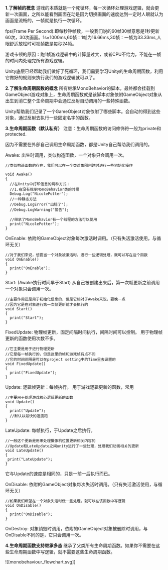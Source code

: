 **1.了解帧的概念**
游戏的本质就是一个死循环，每一次循环处理游戏逻辑，就会更新一次画面，之所以能看到画面在动是因为切换画面的速度达到一定时人眼就认为画面是流畅的，一帧就是执行一次循环。

fps(Frame Per Second):即每秒钟帧数，一般我们说的60帧30帧意思是1秒更新60次，30次画面。1s=1000ms,60帧：1帧为16.66ms,30帧：一帧为33.33ms,人眼舒适放松时可视帧数是每秒24帧。

游戏卡顿的原因：跑1帧游戏逻辑中的计算量过大，或者CPU不给力，不能在一帧的时间内处理完所有游戏逻辑。

Unity底层已经帮助我们做好了死循环，我们需要学习Unity的生命周期函数，利用它做好的规则来执行我们的游戏逻辑就可以了。

**2.了解生命周期函数的概念**
所有继承MonoBehavior的脚本，最终都会挂载到GameObject游戏对象上，生命周期函数就是该脚本对象依附GameObject对象从出生到消亡整个生命周期中会通过反射自动调用的一些特殊函数。

Unity帮助我们记录了一个GameObject对象依附了哪些脚本。会自动的得到这些对象，通过反射去执行一些固定名字的函数。

**3.生命周期函数（默认私有）**
注意：生命周期函数的访问修饰符一般为private和protected.

因为不需要在外部自己调用生命周期函数，都是Unity自己帮助我们调用的。

Awake:
出生时调用，类似构造函数，一个对象只会调用一次。
```
//类似构造函数的存在，我们可以在一个类对象刚创建时进行一些初始化操作

void Awake()
{
  //在Unity中打印信息的两种方式：
  //1.在没有继承MonoBehavior类的时候
  Debug.Log("NicolePotter");
  //一种静态方法
  //Debug.LogError("出错了");
  //Debug.LogWarning("警告");
  
  //继承了MonoBehavior有一个线程的方法可以使用
  print("NicolePotter");
}
```

OnEnable:
依附的GameObject对象每次激活时调用。（只有失活激活使用，与循环无关）
```
//对于我们来说，想要当一个对象被激活时，进行一些逻辑处理，就可以写在这个函数
void OnEnable()
{
  print("OnEnable");
}
```

Start:
(Awake执行时间早于Start)
从自己被创建出来后，第一次帧更新之前调用一个对象只会调用一次。
```
//主要作用还是用于初始化信息的，但是它相对于Awake来说，要晚一点
//因为它是在对象进行第一次帧更新前才会执行的
void Start()
{
  print("Start");
}
```

FixedUpdate:
物理帧更新，固定间隔时间执行，间隔时间可以控制。
用于物理帧更新的函数使用次数不多。
```
//它主要是用于进行物理更新
//它是每一帧执行的，但是这里的帧和游戏帧有点不同
//它的时间间隔是可以在project setting中的Time里去设置的
void FixedUpdate()
{
  print("FixedUpdate");
}
```

Update:
逻辑帧更新：每帧执行。
用于游戏逻辑更新的函数，常用
```
//主要用于处理游戏核心逻辑更新的函数
void Update()
{
  print("Update");
  //默认以最快的速度跑
}
```

LateUpdate:
每帧执行，于Update之后执行。
```
//一般这个更新是用来处理摄像机位置更新相关内容的
//Update和LateUpdate之间unity进行了一些处理，处理我们动画相关的更新
void LateUpdate()
{
 print("LateUpdate");
}
```
它与Update的速度是相同的，只是一前一后执行而已。

OnDisable:
依附的GameObject对象每次失活时调用。（只有失活激活使用，与循环无关）
```
//如果我们希望在一个对象失活时做一些处理，就可以在该函数中写逻辑
void OnDisable()
{
  print("OnDisable");
}
```

OnDestroy:
对象销毁时调用，依附的GameObject对象被删除时调用，与OnDisable不同的是，它只会调用一次。

**4.生命周期函数支持继承多态**
继承了父类所有生命周期函数。如果你不需要在这些生命周期函数中写逻辑，就不需要这些生命周期函数。

![[monobehaviour_flowchart.svg]]

